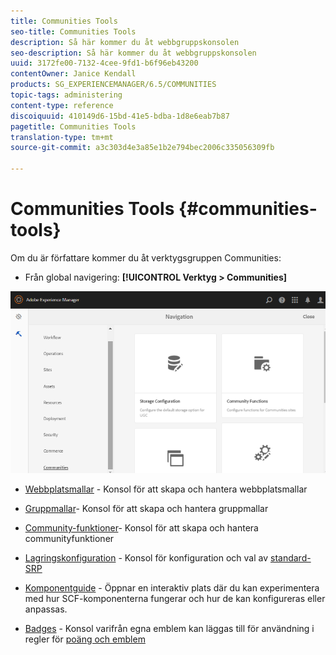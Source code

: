 ```yaml
---
title: Communities Tools
seo-title: Communities Tools
description: Så här kommer du åt webbgruppskonsolen
seo-description: Så här kommer du åt webbgruppskonsolen
uuid: 3172fe00-7132-4cee-9fd1-b6f96eb43200
contentOwner: Janice Kendall
products: SG_EXPERIENCEMANAGER/6.5/COMMUNITIES
topic-tags: administering
content-type: reference
discoiquuid: 410149d6-15bd-41e5-bdba-1d8e6eab7b87
pagetitle: Communities Tools
translation-type: tm+mt
source-git-commit: a3c303d4e3a85e1b2e794bec2006c335056309fb

---
```



# Communities Tools {#communities-tools}

Om du är författare kommer du åt verktygsgruppen Communities:

* Från global navigering: **[!UICONTROL Verktyg > Communities]**

![chlimage_1-129](assets/chlimage_1-129.png)

* [Webbplatsmallar](sites.md) - Konsol för att skapa och hantera webbplatsmallar
* [Gruppmallar](tools-groups.md)- Konsol för att skapa och hantera gruppmallar
* [Community-funktioner](functions.md)- Konsol för att skapa och hantera communityfunktioner
* [Lagringskonfiguration](srp-config.md) - Konsol för konfiguration och val av [standard-SRP](working-with-srp.md)

* [Komponentguide](components-guide.md) - Öppnar en interaktiv plats där du kan experimentera med hur SCF-komponenterna fungerar och hur de kan konfigureras eller anpassas.
* [Badges](badges.md) - Konsol varifrån egna emblem kan läggas till för användning i regler för [poäng och emblem](implementing-scoring.md)

